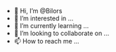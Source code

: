- 👋 Hi, I’m @Bilors
- 👀 I’m interested in ...
- 🌱 I’m currently learning ...
- 💞️ I’m looking to collaborate on ...
- 📫 How to reach me ...

<!---
Bilors/Bilors is a ✨ special ✨ repository because its `README.md` (this file) appears on your GitHub profile.
You can click the Preview link to take a look at your changes.
--->
